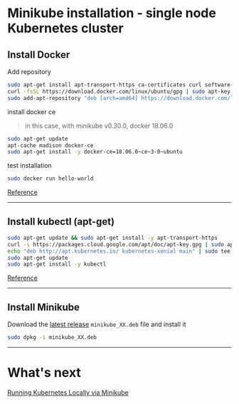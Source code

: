 # Minikube installation - single node Kubernetes cluster

## Install Docker

Add repository
```bash
sudo apt-get install apt-transport-https ca-certificates curl software-properties-common
curl -fsSL https://download.docker.com/linux/ubuntu/gpg | sudo apt-key add -
sudo add-apt-repository "deb [arch=amd64] https://download.docker.com/linux/ubuntu $(lsb_release -cs) stable"
```

install docker ce
> in this case, with minikube v0.30.0, docker 18.06.0
```bash
sudo apt-get update
apt-cache madison docker-ce
sudo apt-get install -y docker-ce=18.06.0~ce~3-0~ubuntu
```

test installation
```bash
sudo docker run hello-world
```

[Reference](https://docs.docker.com/install/linux/docker-ce/ubuntu/#set-up-the-repository)

---

## Install kubectl (apt-get)

```bash
sudo apt-get update && sudo apt-get install -y apt-transport-https
curl -s https://packages.cloud.google.com/apt/doc/apt-key.gpg | sudo apt-key add -
echo "deb http://apt.kubernetes.io/ kubernetes-xenial main" | sudo tee -a /etc/apt/sources.list.d/kubernetes.list
sudo apt-get update
sudo apt-get install -y kubectl
```
[Reference](https://kubernetes.io/docs/tasks/tools/install-kubectl/)

---

## Install Minikube

Download the [latest release](https://github.com/kubernetes/minikube/releases) `minikube_XX.deb` file and install it

```bash
sudo dpkg -i minikube_XX.deb
```

---


# What's next

[Running Kubernetes Locally via Minikube](https://gitlab.com/agilhernan/tfm/blob/master/doc/running_minikube.md)
